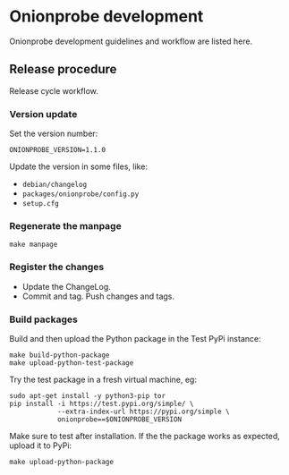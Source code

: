# Onionprobe development

Onionprobe development guidelines and workflow are listed here.

## Release procedure

Release cycle workflow.

### Version update

Set the version number:

    ONIONPROBE_VERSION=1.1.0

Update the version in some files, like:

* `debian/changelog`
* `packages/onionprobe/config.py`
* `setup.cfg`

### Regenerate the manpage

    make manpage

### Register the changes

* Update the ChangeLog.
* Commit and tag. Push changes and tags.

### Build packages

Build and then upload the Python package in the Test PyPi instance:

    make build-python-package
    make upload-python-test-package

Try the test package in a fresh virtual machine, eg:

    sudo apt-get install -y python3-pip tor
    pip install -i https://test.pypi.org/simple/ \
                --extra-index-url https://pypi.org/simple \
                onionprobe==$ONIONPROBE_VERSION

Make sure to test after installation. If the the package works as expected,
upload it to PyPi:

    make upload-python-package
